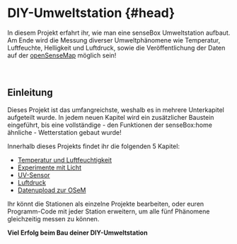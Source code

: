 # DIY-Umweltstation {#head}

<div class="description">In diesem Projekt erfahrt ihr, wie man eine senseBox Umweltstation aufbaut.
Am Ende wird die Messung diverser Umweltphänomene wie Temperatur, Luftfeuchte, Helligkeit und Luftdruck, sowie die Veröffentlichung der Daten auf der <a href="https://opensensemap.org">openSenseMap</a> möglich sein!</div>
<div class="line">
    <br>
    <br>
</div>

## Einleitung
Dieses Projekt ist das umfangreichste, weshalb es in mehrere Unterkapitel aufgeteilt wurde.
In jedem neuen Kapitel wird ein zusätzlicher Baustein eingeführt, bis eine vollständige - den Funktionen der senseBox:home ähnliche - Wetterstation gebaut wurde!

Innerhalb dieses Projekts findet ihr die folgenden 5 Kapitel:

* [Temperatur und Luftfeuchtigkeit](temp_luft.md)
* [Experimente mit Licht](licht.md)
* [UV-Sensor](UV_Sensor.md)
* [Luftdruck](luftdruck.md)
* [Datenupload zur OSeM](datenupload.md)

Ihr könnt die Stationen als einzelne Projekte bearbeiten, oder euren Programm-Code mit jeder Station erweitern, um alle fünf Phänomene gleichzeitig messen zu können.

**Viel Erfolg beim Bau deiner DIY-Umweltstation**
